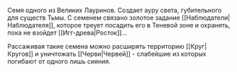 Семя одного из Великих Лауринов. Создает ауру света, губительного для существ Тьмы. С семенем связано золотое задание [[Наблюдатели|Наблюдателя]], которое треует посадить его в Теневой зоне и охранять, пока не взойдет [[Игг-древа|Росток]]...

Рассаживая такие семена можно расширять территорию [[Круг|Кругов]] и уничтожать [[Черви|Червей]] - слабейшие из которых погибают от одного лишь сияния.